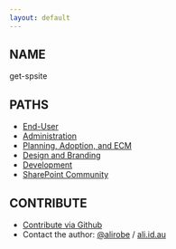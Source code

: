 ```yaml
---
layout: default
---
```


##  NAME 

get-spsite

## PATHS

* [End-User](end-user)
* [Administration](administration)
* [Planning, Adoption, and ECM](planning-adoption)
* [Design and Branding](design)
* [Development](development)
* [SharePoint Community](communities)

## CONTRIBUTE

* [Contribute via Github](https://github.com/alirobe/get-spsite)
* Contact the author: [@alirobe](https://twitter.com/alirobe) / [ali.id.au](http://www.ali.id.au)
